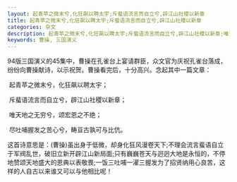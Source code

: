 ```yaml
---
layout: 起青苹之微末兮,化狂飙以聘太宇;斥蜚语流言而自立兮,辟江山社稷以新章
title: 起青苹之微末兮,化狂飙以聘太宇;斥蜚语流言而自立兮,辟江山社稷以新章
categories: 杂文
description: 起青苹之微末兮,化狂飙以聘太宇;斥蜚语流言而自立兮,辟江山社稷以新章;唯天地之无穷兮,颂宏恩之不绝;尽吐哺握发之苦心兮,畴亘古孰可与比伉
keywords: 曹操, 三国演义
---
```




94版三国演义的45集中，曹操在孔雀台上宴请群臣，众文官为庆祝孔雀台落成，纷纷向曹操献诗，以示祝贺。曹操看完后，十分高兴。念起其中一篇文章：



​		起青苹之微末兮，化狂飙以聘太宇；

​        斥蜚语流言而自立兮，辟江山社稷以新章；

​        唯天地之无穷兮，颂宏恩之不绝；

​        尽吐哺握发之苦心兮，畴亘古孰可与比伉。



这首诗意思是：(曹操)虽出身于低微，却身化狂风漫卷天下;不理会流言蜚语自立于军阀乱世，破旧立新开辟江山新局面;只有巍巍苍天与迥迥大地是永恒的，不停地赞颂天地盛大的恩典以表敬畏;一饭三吐哺一濯三握发为了招贤纳用心良苦，这样的人自古以来谁又可以与他相比呢！